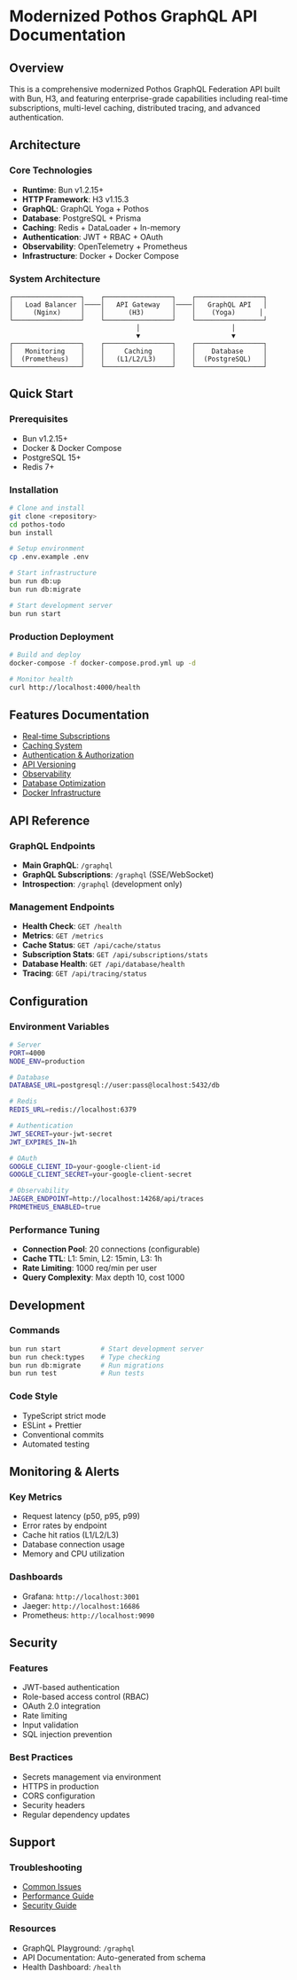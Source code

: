 # Modernized Pothos GraphQL API Documentation

## Overview

This is a comprehensive modernized Pothos GraphQL Federation API built with Bun, H3, and featuring enterprise-grade capabilities including real-time subscriptions, multi-level caching, distributed tracing, and advanced authentication.

## Architecture

### Core Technologies
- **Runtime**: Bun v1.2.15+
- **HTTP Framework**: H3 v1.15.3
- **GraphQL**: GraphQL Yoga + Pothos
- **Database**: PostgreSQL + Prisma
- **Caching**: Redis + DataLoader + In-memory
- **Authentication**: JWT + RBAC + OAuth
- **Observability**: OpenTelemetry + Prometheus
- **Infrastructure**: Docker + Docker Compose

### System Architecture

```
┌─────────────────┐    ┌─────────────────┐    ┌─────────────────┐
│   Load Balancer │────│   API Gateway   │────│   GraphQL API   │
│     (Nginx)     │    │      (H3)       │    │    (Yoga)      │
└─────────────────┘    └─────────────────┘    └─────────────────┘
                                │                       │
                                ▼                       ▼
┌─────────────────┐    ┌─────────────────┐    ┌─────────────────┐
│   Monitoring    │    │     Caching     │    │    Database     │
│  (Prometheus)   │    │   (L1/L2/L3)    │    │  (PostgreSQL)   │
└─────────────────┘    └─────────────────┘    └─────────────────┘
```

## Quick Start

### Prerequisites
- Bun v1.2.15+
- Docker & Docker Compose
- PostgreSQL 15+
- Redis 7+

### Installation
```bash
# Clone and install
git clone <repository>
cd pothos-todo
bun install

# Setup environment
cp .env.example .env

# Start infrastructure
bun run db:up
bun run db:migrate

# Start development server
bun run start
```

### Production Deployment
```bash
# Build and deploy
docker-compose -f docker-compose.prod.yml up -d

# Monitor health
curl http://localhost:4000/health
```

## Features Documentation

- [Real-time Subscriptions](./subscriptions.md)
- [Caching System](./caching.md)
- [Authentication & Authorization](./auth.md)
- [API Versioning](./versioning.md)
- [Observability](./observability.md)
- [Database Optimization](./database.md)
- [Docker Infrastructure](./deployment.md)

## API Reference

### GraphQL Endpoints
- **Main GraphQL**: `/graphql`
- **GraphQL Subscriptions**: `/graphql` (SSE/WebSocket)
- **Introspection**: `/graphql` (development only)

### Management Endpoints
- **Health Check**: `GET /health`
- **Metrics**: `GET /metrics`
- **Cache Status**: `GET /api/cache/status`
- **Subscription Stats**: `GET /api/subscriptions/stats`
- **Database Health**: `GET /api/database/health`
- **Tracing**: `GET /api/tracing/status`

## Configuration

### Environment Variables
```bash
# Server
PORT=4000
NODE_ENV=production

# Database
DATABASE_URL=postgresql://user:pass@localhost:5432/db

# Redis
REDIS_URL=redis://localhost:6379

# Authentication
JWT_SECRET=your-jwt-secret
JWT_EXPIRES_IN=1h

# OAuth
GOOGLE_CLIENT_ID=your-google-client-id
GOOGLE_CLIENT_SECRET=your-google-client-secret

# Observability
JAEGER_ENDPOINT=http://localhost:14268/api/traces
PROMETHEUS_ENABLED=true
```

### Performance Tuning
- **Connection Pool**: 20 connections (configurable)
- **Cache TTL**: L1: 5min, L2: 15min, L3: 1h
- **Rate Limiting**: 1000 req/min per user
- **Query Complexity**: Max depth 10, cost 1000

## Development

### Commands
```bash
bun run start          # Start development server
bun run check:types    # Type checking
bun run db:migrate     # Run migrations
bun run test           # Run tests
```

### Code Style
- TypeScript strict mode
- ESLint + Prettier
- Conventional commits
- Automated testing

## Monitoring & Alerts

### Key Metrics
- Request latency (p50, p95, p99)
- Error rates by endpoint
- Cache hit ratios (L1/L2/L3)
- Database connection usage
- Memory and CPU utilization

### Dashboards
- Grafana: `http://localhost:3001`
- Jaeger: `http://localhost:16686`
- Prometheus: `http://localhost:9090`

## Security

### Features
- JWT-based authentication
- Role-based access control (RBAC)
- OAuth 2.0 integration
- Rate limiting
- Input validation
- SQL injection prevention

### Best Practices
- Secrets management via environment
- HTTPS in production
- CORS configuration
- Security headers
- Regular dependency updates

## Support

### Troubleshooting
- [Common Issues](./troubleshooting.md)
- [Performance Guide](./performance.md)
- [Security Guide](./security.md)

### Resources
- GraphQL Playground: `/graphql`
- API Documentation: Auto-generated from schema
- Health Dashboard: `/health`